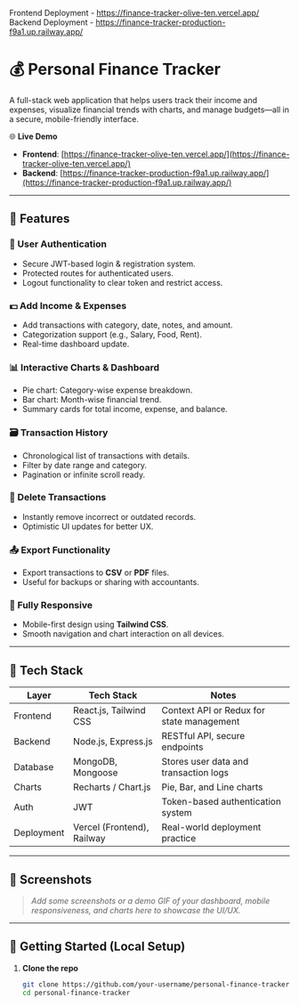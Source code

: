 
Frontend Deployment - https://finance-tracker-olive-ten.vercel.app/
Backend Deployment - https://finance-tracker-production-f9a1.up.railway.app/

# 💰 Personal Finance Tracker

A full-stack web application that helps users track their income and expenses, visualize financial trends with charts, and manage budgets—all in a secure, mobile-friendly interface.

🌐 **Live Demo**  
- **Frontend**: [https://finance-tracker-olive-ten.vercel.app/](https://finance-tracker-olive-ten.vercel.app/)  
- **Backend**: [https://finance-tracker-production-f9a1.up.railway.app/](https://finance-tracker-production-f9a1.up.railway.app/)

---

## 🧾 Features

### 🔐 User Authentication
- Secure JWT-based login & registration system.
- Protected routes for authenticated users.
- Logout functionality to clear token and restrict access.

### 💵 Add Income & Expenses
- Add transactions with category, date, notes, and amount.
- Categorization support (e.g., Salary, Food, Rent).
- Real-time dashboard update.

### 📊 Interactive Charts & Dashboard
- Pie chart: Category-wise expense breakdown.
- Bar chart: Month-wise financial trend.
- Summary cards for total income, expense, and balance.

### 🗃️ Transaction History
- Chronological list of transactions with details.
- Filter by date range and category.
- Pagination or infinite scroll ready.

### 🧼 Delete Transactions
- Instantly remove incorrect or outdated records.
- Optimistic UI updates for better UX.

### 📤 Export Functionality
- Export transactions to **CSV** or **PDF** files.
- Useful for backups or sharing with accountants.

### 📱 Fully Responsive
- Mobile-first design using **Tailwind CSS**.
- Smooth navigation and chart interaction on all devices.

---

## 🧰 Tech Stack

| Layer       | Tech Stack                | Notes                                      |
|------------|---------------------------|--------------------------------------------|
| Frontend   | React.js, Tailwind CSS     | Context API or Redux for state management  |
| Backend    | Node.js, Express.js        | RESTful API, secure endpoints              |
| Database   | MongoDB, Mongoose          | Stores user data and transaction logs      |
| Charts     | Recharts / Chart.js        | Pie, Bar, and Line charts                  |
| Auth       | JWT                        | Token-based authentication system          |
| Deployment | Vercel (Frontend), Railway | Real-world deployment practice             |

---

## 📸 Screenshots

> _Add some screenshots or a demo GIF of your dashboard, mobile responsiveness, and charts here to showcase the UI/UX._

---

## 🚀 Getting Started (Local Setup)

1. **Clone the repo**
   ```bash
   git clone https://github.com/your-username/personal-finance-tracker.git
   cd personal-finance-tracker
